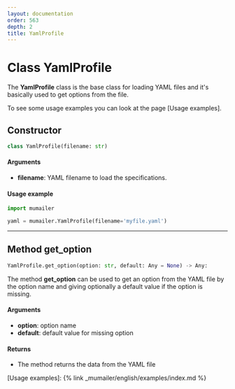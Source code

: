 ```yaml
---
layout: documentation
order: 563
depth: 2
title: YamlProfile
---
```


# Class YamlProfile

The **YamlProfile** class is the base class for loading YAML files and it's
basically used to get options from the file.

To see some usage examples you can look at the page
[Usage examples].

## Constructor

```python
class YamlProfile(filename: str)
```

#### Arguments

- **filename**: YAML filename to load the specifications.

#### Usage example

```python
import mumailer

yaml = mumailer.YamlProfile(filename='myfile.yaml')
```

---

## Method get_option

```python
YamlProfile.get_option(option: str, default: Any = None) -> Any:
```

The method **get_option** can be used to get an option from the YAML file
by the option name and giving optionally a default value if the option is
missing.

#### Arguments

- **option**: option name
- **default**: default value for missing option

#### Returns

- The method returns the data from the YAML file

[Usage examples]: {% link _mumailer/english/examples/index.md %}
